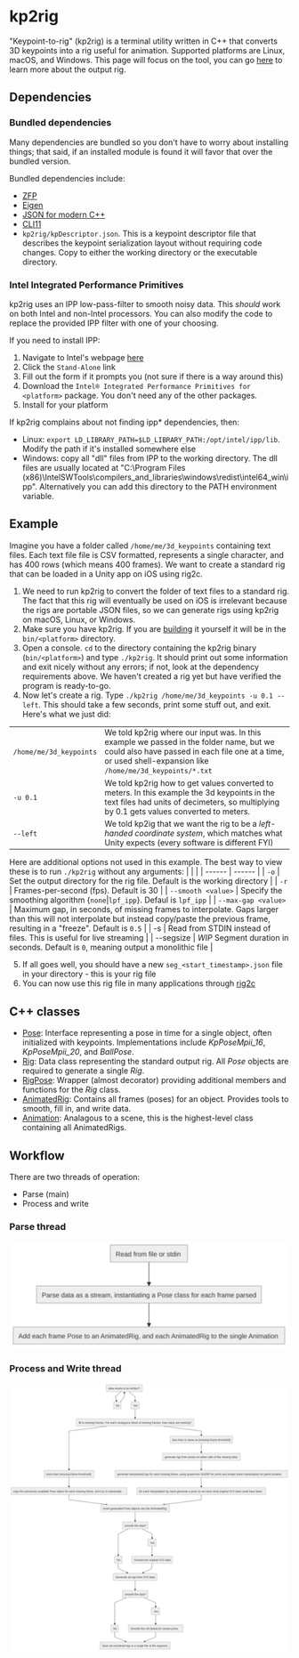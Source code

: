 # kp2rig

"Keypoint-to-rig" (kp2rig) is a terminal utility written in C++ that converts 3D keypoints into a rig useful for animation.
Supported platforms are Linux, macOS, and Windows.
This page will focus on the tool, you can go [here](generated-rigs.md) to learn more about the output rig.

## Dependencies
### Bundled dependencies
Many dependencies are bundled so you don't have to worry about installing things; that said, if an installed module is found it will favor that over the bundled version.

Bundled dependencies include:
 - [ZFP](https://computing.llnl.gov/projects/floating-point-compression)
 - [Eigen](http://eigen.tuxfamily.org/index.php?title=Main_Page)
 - [JSON for modern C++](https://github.com/nlohmann/json)
 - [CLI11](https://github.com/CLIUtils/CLI11) 
 - `kp2rig/kpDescriptor.json`. This is a keypoint descriptor file that describes the keypoint serialization layout without requiring code changes. Copy to either the working directory or the executable directory.
 
### Intel Integrated Performance Primitives
kp2rig uses an IPP low-pass-filter to smooth noisy data. This _should_ work on both Intel and non-Intel processors.
You can also modify the code to replace the provided IPP filter with one of your choosing.

If you need to install IPP:
1. Navigate to Intel's webpage [here](https://www.intel.com/content/www/us/en/develop/tools/integrated-performance-primitives.html)
2. Click the `Stand-Alone` link
3. Fill out the form if it prompts you (not sure if there is a way around this)
4. Download the `Intel® Integrated Performance Primitives for <platform>` package. You don't need any of the other packages.
5. Install for your platform

If kp2rig complains about not finding ipp* dependencies, then:
- Linux: `export LD_LIBRARY_PATH=$LD_LIBRARY_PATH:/opt/intel/ipp/lib`. Modify the path if it's installed somewhere else
- Windows: copy all "dll" files from IPP to the working directory. The dll files are usually located at "C:\Program Files (x86)\IntelSWTools\compilers_and_libraries\windows\redist\intel64_win\ipp". Alternatively you can add this directory to the PATH environment variable.



## Example
Imagine you have a folder called `/home/me/3d_keypoints` containing text files. Each text file file is CSV formatted, represents a single character, and has 400 rows (which means 400 frames).
We want to create a standard rig that can be loaded in a Unity app on iOS using rig2c.

1.  We need to run kp2rig to convert the folder of text files to a standard rig. The fact that this rig will eventually be used on iOS is irrelevant because the rigs are portable JSON files, so we can generate rigs using kp2rig on macOS, Linux, or Windows.
2.  Make sure you have kp2rig. If you are [building](build.md) it yourself it will be in the `bin/<platform>` directory.
3.  Open a console. `cd` to the directory containing the kp2rig binary (`bin/<platform>`) and type `./kp2rig`. It should print out some information and exit nicely without any errors; if not, look at the dependency requirements above. We haven't created a rig yet but have verified the program is ready-to-go.
4.  Now let's create a rig. Type `./kp2rig /home/me/3d_keypoints -u 0.1 --left`. This should take a few seconds, print some stuff out, and exit. Here's what we just did:

|  |  |
| ------ | ------ |
| `/home/me/3d_keypoints` | We told kp2rig where our input was. In this example we passed in the folder name, but we could also have passed in each file one at a time, or used shell-expansion like `/home/me/3d_keypoints/*.txt`|
| `-u 0.1` | We told kp2rig how to get values converted to meters. In this example the 3d keypoints in the text files had units of decimeters, so multiplying by 0.1 gets values converted to meters. | 
| `--left` | We told kp2ig that we want the rig to be a _left-handed coordinate system_, which matches what Unity expects (every software is different FYI) | 

Here are additional options not used in this example. The best way to view these is to run `./kp2rig` without any arguments:
|  |  |
| ------ | ------ |
| `-o` | Set the output directory for the rig file. Default is the working directory | 
| `-r` | Frames-per-second (fps). Default is 30 | 
| `--smooth <value>` | Specify the smoothing algorithm {`none`\|`lpf_ipp`}. Defaul is `lpf_ipp` |
| `--max-gap <value>` | Maximum gap, in seconds, of missing frames to interpolate. Gaps larger than this will not interpolate but instead copy/paste the previous frame, resulting in a "freeze". Default is `0.5` |
| -s | Read from STDIN instead of files. This is useful for live streaming |
| --segsize <value> | _WIP_ Segment duration in seconds. Default is `0`, meaning output a monolithic file |

5. If all goes well, you should have a new `seg_<start_timestamp>.json` file in your directory - this is your rig file
6. You can now use this rig file in many applications through [rig2c](rig2c.md)

## C++ classes
 - [Pose](../kp2rig/src/Pose.hpp): Interface representing a pose in time for a single object, often initialized with keypoints. Implementations include _KpPoseMpii_16_, _KpPoseMpii_20_, and _BallPose_.
 - [Rig](../common/Rig.hpp): Data class representing the standard output rig. All _Pose_ objects are required to generate a single _Rig_.
 - [RigPose](../kp2rig/src/RigPose.hpp): Wrapper (almost decorator) providing additional members and functions for the _Rig_ class.
 - [AnimatedRig](../kp2rig/src/AnimatedRig.hpp): Contains all frames (poses) for an object. Provides tools to smooth, fill in, and write data.
 - [Animation](../kp2rig/src/Animation.hpp): Analagous to a scene, this is the highest-level class containing all AnimatedRigs.

## Workflow
There are two threads of operation:
 - Parse (main)
 - Process and write
 
### Parse thread
![Parse thread diagram](/img/parseThread.svg)

### Process and Write thread
![Process thread diagram](/img/processThread.svg)
